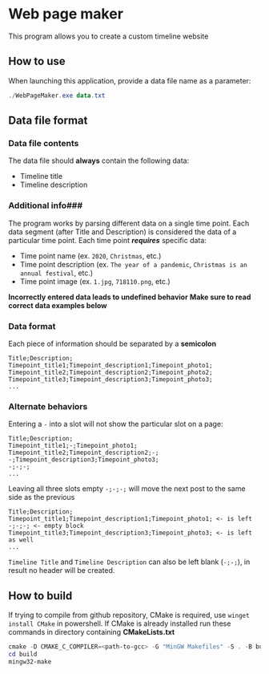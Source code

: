 # __Web page maker__
This program allows you to create a custom timeline website
## __How to use__
When launching this application, provide a data file name as a parameter:
```powershell
./WebPageMaker.exe data.txt
```
## __Data file format__

### Data file contents ###
The data file should **always** contain the following data:
- Timeline title
- Timeline description

### Additional info###
The program works by parsing different data on a single time point. Each data segment (after Title and Description) is considered the data of a particular time point. Each time point ***requires*** specific data:
- Time point name (ex. `2020`, `Christmas`, etc.)
- Time point description (ex. `The year of a pandemic`, `Christmas is an annual festival`, etc.)
- Time point image (ex. `1.jpg`, `718110.png`, etc.)

**Incorrectly entered data leads to undefined behavior**
**Make sure to read correct data examples below**

### Data format ###
Each piece of information should be separated by a **semicolon**
```
Title;Description;
Timepoint_title1;Timepoint_description1;Timepoint_photo1;
Timepoint_title2;Timepoint_description2;Timepoint_photo2;
Timepoint_title3;Timepoint_description3;Timepoint_photo3;
...
```

### Alternate behaviors ###
Entering a `-` into a slot will not show the particular slot on a page:
```
Title;Description;
Timepoint_title1;-;Timepoint_photo1;
Timepoint_title2;Timepoint_description2;-;
-;Timepoint_description3;Timepoint_photo3;
-;-;-;
...
```

Leaving all three slots empty `-;-;-;` will move the next post to the same side as the previous
```
Title;Description;
Timepoint_title1;Timepoint_description1;Timepoint_photo1; <- is left
-;-;-; <- empty block
Timepoint_title3;Timepoint_description3;Timepoint_photo3; <- is left as well
...
```

`Timeline Title` and `Timeline Description` can also be left blank (`-;-;`), in result no header will be created.

## __How to build__
If trying to compile from github repository, CMake is required, use `winget install CMake` in powershell. 
If CMake is already installed run these commands in directory containing **CMakeLists.txt**
```powershell
cmake -D CMAKE_C_COMPILER=<path-to-gcc> -G "MinGW Makefiles" -S . -B build/
cd build
mingw32-make
```
